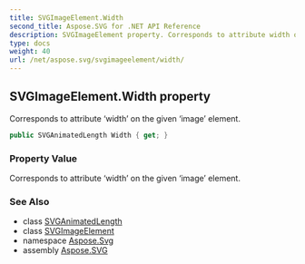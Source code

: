 ```yaml
---
title: SVGImageElement.Width
second_title: Aspose.SVG for .NET API Reference
description: SVGImageElement property. Corresponds to attribute width on the given image element
type: docs
weight: 40
url: /net/aspose.svg/svgimageelement/width/
---
```

## SVGImageElement.Width property

Corresponds to attribute ‘width’ on the given ‘image’ element.

```csharp
public SVGAnimatedLength Width { get; }
```

### Property Value

Corresponds to attribute ‘width’ on the given ‘image’ element.

### See Also

* class [SVGAnimatedLength](../../../aspose.svg.datatypes/svganimatedlength/)
* class [SVGImageElement](../)
* namespace [Aspose.Svg](../../../aspose.svg/)
* assembly [Aspose.SVG](../../../)
